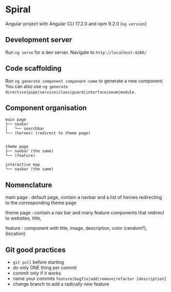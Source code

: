 
# Spiral

Angular project with Angular CLI 17.2.0 and npm 9.2.0 (`ng version`)

## Development server

Run `ng serve` for a dev server. Navigate to `http://localhost:4200/`

## Code scaffolding

Run `ng generate component component-name` to generate a new component. You can also use `ng generate directive|pipe|service|class|guard|interface|enum|module`.

## Component organisation

```shell
main page
├── navbar
|	└── searchbar
└── (heroes) (redirect to theme page)


theme page
├── navbar (the same)
└── (feature)

interactive map
└── navbar (the same)
```

## Nomenclature

main page
:	default page, contain a navbar and a list of heroes redirecting to the corresponding theme page

theme page
:	contain a nav bar and many feature components that redirect to websites, title, 

feature
:	component with title, image, description, color (random?), (location)

## Git good practices

- `git pull` before starting
- do only ONE thing per commit
- commit only if it works
- name your commits `feature|bugfix|add|remove|refactor [description]`
- change branch to add a radically new feature









